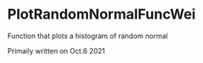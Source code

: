# PlotRandomNormalFuncWei
Function that plots a histogram of random normal


 Primaily written on Oct.6 2021
